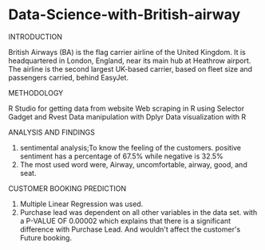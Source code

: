 # Data-Science-with-British-airway

INTRODUCTION

British Airways (BA) is the flag carrier airline of the United Kingdom. It is headquartered in London, England, near its main hub at Heathrow airport.
The airline is the second largest UK-based carrier, based on fleet size and passengers carried, behind EasyJet.

METHODOLOGY

R Studio for getting data from website
Web scraping in R using Selector Gadget and Rvest
Data manipulation with Dplyr
Data visualization with R

ANALYSIS AND FINDINGS
1. sentimental analysis;To know the feeling of the customers. 
 positive sentiment has a percentage of 67.5% while  negative is 32.5%
2. The most used word were, Airway, uncomfortable, airway, good, and seat.

CUSTOMER  BOOKING PREDICTION

1. Multiple Linear Regression was used.
2. Purchase lead was dependent on all other variables in the data set.
with a P-VALUE OF 0.00002 which explains that there is a significant difference with  Purchase Lead. And wouldn't affect the customer's Future booking.
